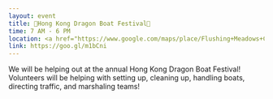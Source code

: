```yaml
---
layout: event
title: 🐲Hong Kong Dragon Boat Festival🐲
time: 7 AM - 6 PM
location: <a href="https://www.google.com/maps/place/Flushing+Meadows+Corona+Park/@40.7397136,-73.8429737,17z/data=!3m1!4b1!4m5!3m4!1s0x89c2607fc22166fb:0x133d2c68e8326ce1!8m2!3d40.7397136!4d-73.840785">Flushing Meadows Corona Park</a>, Queens
link: https://goo.gl/m1bCni
---
```

We will be helping out at the annual Hong Kong Dragon Boat Festival! Volunteers will be helping with setting up, cleaning up, handling boats, directing traffic, and marshaling teams!